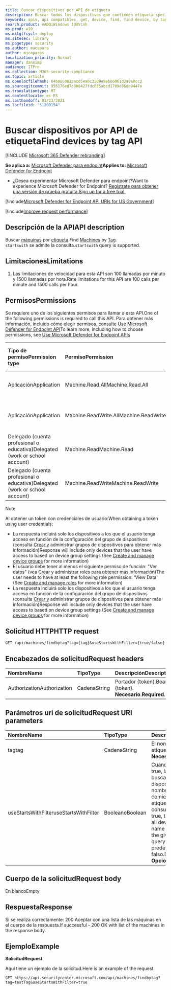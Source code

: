 ```yaml
---
title: Buscar dispositivos por API de etiqueta
description: Buscar todos los dispositivos que contienen etiqueta specifc
keywords: apis, api compatibles, get, device, find, find device, by tag, tag, tag
search.product: eADQiWindows 10XVcnh
ms.prod: w10
ms.mktglfcycl: deploy
ms.sitesec: library
ms.pagetype: security
ms.author: macapara
author: mjcaparas
localization_priority: Normal
manager: dansimp
audience: ITPro
ms.collection: M365-security-compliance
ms.topic: article
ms.openlocfilehash: 6460860828acd5ea0c3509e9eb06061d2a9a0cc2
ms.sourcegitcommit: 956176ed7c8b8427fdc655abcd1709d86da9447e
ms.translationtype: MT
ms.contentlocale: es-ES
ms.lasthandoff: 03/23/2021
ms.locfileid: "51200154"
---
```

# <a name="find-devices-by-tag-api"></a><span data-ttu-id="a66e4-104">Buscar dispositivos por API de etiqueta</span><span class="sxs-lookup"><span data-stu-id="a66e4-104">Find devices by tag API</span></span>

[!INCLUDE [Microsoft 365 Defender rebranding](../../includes/microsoft-defender.md)]


<span data-ttu-id="a66e4-105">**Se aplica a:** [Microsoft Defender para endpoint](https://go.microsoft.com/fwlink/?linkid=2154037)</span><span class="sxs-lookup"><span data-stu-id="a66e4-105">**Applies to:** [Microsoft Defender for Endpoint](https://go.microsoft.com/fwlink/?linkid=2154037)</span></span>

- <span data-ttu-id="a66e4-106">¿Desea experimentar Microsoft Defender para endpoint?</span><span class="sxs-lookup"><span data-stu-id="a66e4-106">Want to experience Microsoft Defender for Endpoint?</span></span> [<span data-ttu-id="a66e4-107">Regístrate para obtener una versión de prueba gratuita.</span><span class="sxs-lookup"><span data-stu-id="a66e4-107">Sign up for a free trial.</span></span>](https://www.microsoft.com/microsoft-365/windows/microsoft-defender-atp?ocid=docs-wdatp-exposedapis-abovefoldlink) 

[!include[Microsoft Defender for Endpoint API URIs for US Government](../../includes/microsoft-defender-api-usgov.md)]

[!include[Improve request performance](../../includes/improve-request-performance.md)]


## <a name="api-description"></a><span data-ttu-id="a66e4-108">Descripción de la API</span><span class="sxs-lookup"><span data-stu-id="a66e4-108">API description</span></span>
<span data-ttu-id="a66e4-109">Buscar [máquinas](machine.md) por [etiqueta](machine-tags.md).</span><span class="sxs-lookup"><span data-stu-id="a66e4-109">Find [Machines](machine.md) by [Tag](machine-tags.md).</span></span>
<br><span data-ttu-id="a66e4-110">```startswith``` se admite la consulta.</span><span class="sxs-lookup"><span data-stu-id="a66e4-110">```startswith``` query is supported.</span></span> 

## <a name="limitations"></a><span data-ttu-id="a66e4-111">Limitaciones</span><span class="sxs-lookup"><span data-stu-id="a66e4-111">Limitations</span></span>
1. <span data-ttu-id="a66e4-112">Las limitaciones de velocidad para esta API son 100 llamadas por minuto y 1500 llamadas por hora.</span><span class="sxs-lookup"><span data-stu-id="a66e4-112">Rate limitations for this API are 100 calls per minute and 1500 calls per hour.</span></span>


## <a name="permissions"></a><span data-ttu-id="a66e4-113">Permisos</span><span class="sxs-lookup"><span data-stu-id="a66e4-113">Permissions</span></span>
<span data-ttu-id="a66e4-114">Se requiere uno de los siguientes permisos para llamar a esta API.</span><span class="sxs-lookup"><span data-stu-id="a66e4-114">One of the following permissions is required to call this API.</span></span> <span data-ttu-id="a66e4-115">Para obtener más información, incluido cómo elegir permisos, consulte [Use Microsoft Defender for Endpoint API](apis-intro.md)</span><span class="sxs-lookup"><span data-stu-id="a66e4-115">To learn more, including how to choose permissions, see [Use Microsoft Defender for Endpoint APIs](apis-intro.md)</span></span>

<span data-ttu-id="a66e4-116">Tipo de permiso</span><span class="sxs-lookup"><span data-stu-id="a66e4-116">Permission type</span></span> |   <span data-ttu-id="a66e4-117">Permiso</span><span class="sxs-lookup"><span data-stu-id="a66e4-117">Permission</span></span>  |   <span data-ttu-id="a66e4-118">Nombre para mostrar de permisos</span><span class="sxs-lookup"><span data-stu-id="a66e4-118">Permission display name</span></span>
:---|:---|:---
<span data-ttu-id="a66e4-119">Aplicación</span><span class="sxs-lookup"><span data-stu-id="a66e4-119">Application</span></span> |   <span data-ttu-id="a66e4-120">Machine.Read.All</span><span class="sxs-lookup"><span data-stu-id="a66e4-120">Machine.Read.All</span></span> |  <span data-ttu-id="a66e4-121">'Leer todos los perfiles de máquina'</span><span class="sxs-lookup"><span data-stu-id="a66e4-121">'Read all machine profiles'</span></span>
<span data-ttu-id="a66e4-122">Aplicación</span><span class="sxs-lookup"><span data-stu-id="a66e4-122">Application</span></span> |   <span data-ttu-id="a66e4-123">Machine.ReadWrite.All</span><span class="sxs-lookup"><span data-stu-id="a66e4-123">Machine.ReadWrite.All</span></span> | <span data-ttu-id="a66e4-124">'Leer y escribir toda la información de la máquina'</span><span class="sxs-lookup"><span data-stu-id="a66e4-124">'Read and write all machine information'</span></span>
<span data-ttu-id="a66e4-125">Delegado (cuenta profesional o educativa)</span><span class="sxs-lookup"><span data-stu-id="a66e4-125">Delegated (work or school account)</span></span> | <span data-ttu-id="a66e4-126">Machine.Read</span><span class="sxs-lookup"><span data-stu-id="a66e4-126">Machine.Read</span></span> | <span data-ttu-id="a66e4-127">'Leer información de máquina'</span><span class="sxs-lookup"><span data-stu-id="a66e4-127">'Read machine information'</span></span>
<span data-ttu-id="a66e4-128">Delegado (cuenta profesional o educativa)</span><span class="sxs-lookup"><span data-stu-id="a66e4-128">Delegated (work or school account)</span></span> | <span data-ttu-id="a66e4-129">Machine.ReadWrite</span><span class="sxs-lookup"><span data-stu-id="a66e4-129">Machine.ReadWrite</span></span> | <span data-ttu-id="a66e4-130">'Leer y escribir información de máquina'</span><span class="sxs-lookup"><span data-stu-id="a66e4-130">'Read and write machine information'</span></span>

>[!Note]
> <span data-ttu-id="a66e4-131">Al obtener un token con credenciales de usuario:</span><span class="sxs-lookup"><span data-stu-id="a66e4-131">When obtaining a token using user credentials:</span></span>
> - <span data-ttu-id="a66e4-132">La respuesta incluirá solo los dispositivos a los que el usuario tenga acceso en función de la configuración del grupo de dispositivos (consulta [Crear y](machine-groups.md) administrar grupos de dispositivos para obtener más información)</span><span class="sxs-lookup"><span data-stu-id="a66e4-132">Response will include only devices that the user have access to based on device group settings (See [Create and manage device groups](machine-groups.md) for more information)</span></span>
> - <span data-ttu-id="a66e4-133">El usuario debe tener al menos el siguiente permiso de función: "Ver datos" (vea [Crear y](user-roles.md) administrar roles para obtener más información)</span><span class="sxs-lookup"><span data-stu-id="a66e4-133">The user needs to have at least the following role permission: 'View Data' (See [Create and manage roles](user-roles.md) for more information)</span></span>
> - <span data-ttu-id="a66e4-134">La respuesta incluirá solo los dispositivos a los que el usuario tenga acceso en función de la configuración del grupo de dispositivos (consulta [Crear y](machine-groups.md) administrar grupos de dispositivos para obtener más información)</span><span class="sxs-lookup"><span data-stu-id="a66e4-134">Response will include only devices that the user have access to based on device group settings (See [Create and manage device groups](machine-groups.md) for more information)</span></span>

## <a name="http-request"></a><span data-ttu-id="a66e4-135">Solicitud HTTP</span><span class="sxs-lookup"><span data-stu-id="a66e4-135">HTTP request</span></span>
```
GET /api/machines/findbytag?tag={tag}&useStartsWithFilter={true/false}
```

## <a name="request-headers"></a><span data-ttu-id="a66e4-136">Encabezados de solicitud</span><span class="sxs-lookup"><span data-stu-id="a66e4-136">Request headers</span></span>

<span data-ttu-id="a66e4-137">Nombre</span><span class="sxs-lookup"><span data-stu-id="a66e4-137">Name</span></span> | <span data-ttu-id="a66e4-138">Tipo</span><span class="sxs-lookup"><span data-stu-id="a66e4-138">Type</span></span> | <span data-ttu-id="a66e4-139">Descripción</span><span class="sxs-lookup"><span data-stu-id="a66e4-139">Description</span></span>
:---|:---|:---
<span data-ttu-id="a66e4-140">Authorization</span><span class="sxs-lookup"><span data-stu-id="a66e4-140">Authorization</span></span> | <span data-ttu-id="a66e4-141">Cadena</span><span class="sxs-lookup"><span data-stu-id="a66e4-141">String</span></span> | <span data-ttu-id="a66e4-142">Portador {token}.</span><span class="sxs-lookup"><span data-stu-id="a66e4-142">Bearer {token}.</span></span> <span data-ttu-id="a66e4-143">**Necesario**.</span><span class="sxs-lookup"><span data-stu-id="a66e4-143">**Required**.</span></span>

## <a name="request-uri-parameters"></a><span data-ttu-id="a66e4-144">Parámetros uri de solicitud</span><span class="sxs-lookup"><span data-stu-id="a66e4-144">Request URI parameters</span></span>

<span data-ttu-id="a66e4-145">Nombre</span><span class="sxs-lookup"><span data-stu-id="a66e4-145">Name</span></span> | <span data-ttu-id="a66e4-146">Tipo</span><span class="sxs-lookup"><span data-stu-id="a66e4-146">Type</span></span> | <span data-ttu-id="a66e4-147">Descripción</span><span class="sxs-lookup"><span data-stu-id="a66e4-147">Description</span></span>
:---|:---|:---
<span data-ttu-id="a66e4-148">tag</span><span class="sxs-lookup"><span data-stu-id="a66e4-148">tag</span></span> | <span data-ttu-id="a66e4-149">Cadena</span><span class="sxs-lookup"><span data-stu-id="a66e4-149">String</span></span> | <span data-ttu-id="a66e4-150">El nombre de la etiqueta.</span><span class="sxs-lookup"><span data-stu-id="a66e4-150">The tag name.</span></span> <span data-ttu-id="a66e4-151">**Necesario**.</span><span class="sxs-lookup"><span data-stu-id="a66e4-151">**Required**.</span></span>
<span data-ttu-id="a66e4-152">useStartsWithFilter</span><span class="sxs-lookup"><span data-stu-id="a66e4-152">useStartsWithFilter</span></span> | <span data-ttu-id="a66e4-153">Booleano</span><span class="sxs-lookup"><span data-stu-id="a66e4-153">Boolean</span></span> | <span data-ttu-id="a66e4-154">Cuando se establece en true, la búsqueda buscará todos los dispositivos con el nombre de etiqueta que comiencen por la etiqueta dada en la consulta.</span><span class="sxs-lookup"><span data-stu-id="a66e4-154">When set to true, the search will find all devices with tag name that starts with the given tag in the query.</span></span> <span data-ttu-id="a66e4-155">Valores predeterminados de falso.</span><span class="sxs-lookup"><span data-stu-id="a66e4-155">Defaults to false.</span></span> <span data-ttu-id="a66e4-156">**Opcional**.</span><span class="sxs-lookup"><span data-stu-id="a66e4-156">**Optional**.</span></span>

## <a name="request-body"></a><span data-ttu-id="a66e4-157">Cuerpo de la solicitud</span><span class="sxs-lookup"><span data-stu-id="a66e4-157">Request body</span></span>
<span data-ttu-id="a66e4-158">En blanco</span><span class="sxs-lookup"><span data-stu-id="a66e4-158">Empty</span></span>

## <a name="response"></a><span data-ttu-id="a66e4-159">Respuesta</span><span class="sxs-lookup"><span data-stu-id="a66e4-159">Response</span></span>
<span data-ttu-id="a66e4-160">Si se realiza correctamente: 200 Aceptar con una lista de las máquinas en el cuerpo de la respuesta.</span><span class="sxs-lookup"><span data-stu-id="a66e4-160">If successful - 200 OK with list of the machines in the response body.</span></span>

## <a name="example"></a><span data-ttu-id="a66e4-161">Ejemplo</span><span class="sxs-lookup"><span data-stu-id="a66e4-161">Example</span></span>

<span data-ttu-id="a66e4-162">**Solicitud**</span><span class="sxs-lookup"><span data-stu-id="a66e4-162">**Request**</span></span>

<span data-ttu-id="a66e4-163">Aquí tiene un ejemplo de la solicitud.</span><span class="sxs-lookup"><span data-stu-id="a66e4-163">Here is an example of the request.</span></span>

```http
GET https://api.securitycenter.microsoft.com/api/machines/findbytag?tag=testTag&useStartsWithFilter=true
```
